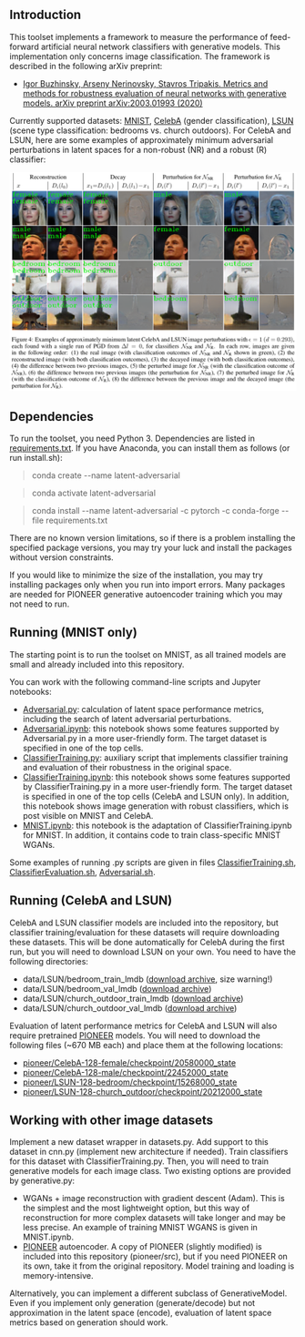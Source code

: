 ## Introduction

This toolset implements a framework to measure the performance of feed-forward artificial neural network classifiers with generative models.
This implementation only concerns image classification.
The framework is described in the following arXiv preprint:

* [Igor Buzhinsky, Arseny Nerinovsky, Stavros Tripakis. Metrics and methods for robustness evaluation of neural networks with generative models. arXiv preprint arXiv:2003.01993 (2020)](https://arxiv.org/abs/2003.01993)

Currently supported datasets: [MNIST](http://yann.lecun.com/exdb/mnist/), [CelebA](http://mmlab.ie.cuhk.edu.hk/projects/CelebA.html) (gender classification), [LSUN](https://www.yf.io/p/lsun) (scene type classification: bedrooms vs. church outdoors). For CelebA and LSUN, here are some examples of approximately minimum adversarial perturbations in latent spaces for a non-robust (NR) and a robust (R) classifier:

<img src="figure.png" width="1107">

## Dependencies

To run the toolset, you need Python 3. Dependencies are listed in [requirements.txt](requirements.txt). If you have Anaconda, you can install them as follows (or run install.sh):

> conda create --name latent-adversarial

> conda activate latent-adversarial

> conda install --name latent-adversarial -c pytorch -c conda-forge --file requirements.txt

There are no known version limitations, so if there is a problem installing the specified package versions, you may try your luck and install the packages without version constraints.

If you would like to minimize the size of the installation, you may try installing packages only when you run into import errors. Many packages are needed for PIONEER generative autoencoder training which you may not need to run.

## Running (MNIST only)

The starting point is to run the toolset on MNIST, as all trained models are small and already included into this repository.

You can work with the following command-line scripts and Jupyter notebooks:

* [Adversarial.py](Adversarial.py): calculation of latent space performance metrics, including the search of latent adversarial perturbations.
* [Adversarial.ipynb](Adversarial.ipynb): this notebook shows some features supported by Adversarial.py in a more user-friendly form. The target dataset is specified in one of the top cells.
* [ClassifierTraining.py](ClassifierTraining.py): auxiliary script that implements classifier training and evaluation of their robustness in the original space.
* [ClassifierTraining.ipynb](ClassifierTraining.ipynb): this notebook shows some features supported by ClassifierTraining.py in a more user-friendly form. The target dataset is specified in one of the top cells (CelebA and LSUN only). In addition, this notebook shows image generation with robust classifiers, which is post visible on MNIST and CelebA.
* [MNIST.ipynb](MNIST.ipynb): this notebook is the adaptation of ClassifierTraining.ipynb for MNIST. In addition, it contains code to train class-specific MNIST WGANs.

Some examples of running .py scripts are given in files [ClassifierTraining.sh](ClassifierTraining.sh), [ClassifierEvaluation.sh](ClassifierEvaluation.sh), [Adversarial.sh](Adversarial.sh).

## Running (CelebA and LSUN)

CelebA and LSUN classifier models are included into the repository, but classifier training/evaluation for these datasets will require downloading these datasets. This will be done automatically for CelebA during the first run, but you will need to download LSUN on your own. You need to have the following directories:

* data/LSUN/bedroom_train_lmdb ([download archive](http://dl.yf.io/lsun/scenes/bedroom_train_lmdb.zip), size warning!)
* data/LSUN/bedroom_val_lmdb ([download archive](http://dl.yf.io/lsun/scenes/bedroom_val_lmdb.zip))
* data/LSUN/church_outdoor_train_lmdb ([download archive](http://dl.yf.io/lsun/scenes/church_outdoor_train_lmdb.zip))
* data/LSUN/church_outdoor_val_lmdb ([download archive](http://dl.yf.io/lsun/scenes/church_outdoor_val_lmdb.zip))

Evaluation of latent performance metrics for CelebA and LSUN will also require pretrained [PIONEER](https://github.com/AaltoVision/pioneer) models. You will need to download the following files (~670 MB each) and place them at the following locations:

* [pioneer/CelebA-128-female/checkpoint/20580000_state](https://drive.google.com/open?id=1X1nkyK3hkaahBYRfH36X5yyInZGYrQbW)
* [pioneer/CelebA-128-male/checkpoint/22452000_state](https://drive.google.com/open?id=1hWpm1vLXd_ay2M4AxOMxLjw4mD9gyZzH)
* [pioneer/LSUN-128-bedroom/checkpoint/15268000_state](https://drive.google.com/open?id=1sz-_3SsENJ9a4OVUF2o6q7riCcgeVlWS)
* [pioneer/LSUN-128-church_outdoor/checkpoint/20212000_state](https://drive.google.com/open?id=1eqGKeHQf-KvAe7zrvFiYjqqrEwsxvcwb)

## Working with other image datasets

Implement a new dataset wrapper in datasets.py. Add support to this dataset in cnn.py (implement new architecture if needed). Train classifiers for this dataset with ClassifierTraining.py. Then, you will need to train generative models for each image class. Two existing options are provided by generative.py:

* WGANs + image reconstruction with gradient descent (Adam). This is the simplest and the most lightweight option, but this way of reconstruction for more complex datasets will take longer and may be less precise. An example of training MNIST WGANS is given in MNIST.ipynb.
* [PIONEER](https://github.com/AaltoVision/pioneer) autoencoder. A copy of PIONEER (slightly modified) is included into this repository (pioneer/src), but if you need PIONEER on its own, take it from the original repository. Model training and loading is memory-intensive.

Alternatively, you can implement a different subclass of GenerativeModel. Even if you implement only generation (generate/decode) but not approximation in the latent space (encode), evaluation of latent space metrics based on generation should work.
